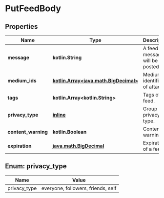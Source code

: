 
# PutFeedBody

## Properties
Name | Type | Description | Notes
------------ | ------------- | ------------- | -------------
**message** | **kotlin.String** | A feed message will be posted. |  [optional]
**medium_ids** | [**kotlin.Array&lt;java.math.BigDecimal&gt;**](java.math.BigDecimal.md) | Medium identifiers of attached. |  [optional]
**tags** | **kotlin.Array&lt;kotlin.String&gt;** | Tags of feed. |  [optional]
**privacy_type** | [**inline**](#Privacy_typeEnum) | Group privacy type. |  [optional]
**content_warning** | **kotlin.Boolean** | Content warning. |  [optional]
**expiration** | [**java.math.BigDecimal**](java.math.BigDecimal.md) | Expiration of a feed. |  [optional]


<a name="Privacy_typeEnum"></a>
## Enum: privacy_type
Name | Value
---- | -----
privacy_type | everyone, followers, friends, self



